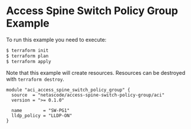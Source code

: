 <!-- BEGIN_TF_DOCS -->
# Access Spine Switch Policy Group Example

To run this example you need to execute:

```bash
$ terraform init
$ terraform plan
$ terraform apply
```

Note that this example will create resources. Resources can be destroyed with `terraform destroy`.

```hcl
module "aci_access_spine_switch_policy_group" {
  source  = "netascode/access-spine-switch-policy-group/aci"
  version = ">= 0.1.0"

  name        = "SW-PG1"
  lldp_policy = "LLDP-ON"
}
```
<!-- END_TF_DOCS -->